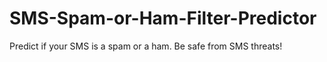 # SMS-Spam-or-Ham-Filter-Predictor
Predict if your SMS is a spam or a ham. Be safe from SMS threats!
